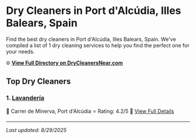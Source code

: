 # Dry Cleaners in Port d'Alcúdia, Illes Balears, Spain

Find the best dry cleaners in Port d'Alcúdia, Illes Balears, Spain. We've compiled a list of 1 dry cleaning services to help you find the perfect one for your needs.

🌐 **[View Full Directory on DryCleanersNear.com](https://drycleanersnear.com/city/Spain/Illes%20Balears/Port%20d'Alc%C3%BAdia)**

## Top Dry Cleaners

### 1. [Lavandería](https://drycleanersnear.com/dryCleaner/68b0e2a5033494bdc84ab626/lavander-a)
📍 Carrer de Minerva, Port d'Alcúdia
⭐ Rating: 4.2/5
🔗 [View Full Details](https://drycleanersnear.com/dryCleaner/68b0e2a5033494bdc84ab626/lavander-a)


---

*Last updated: 8/29/2025*
